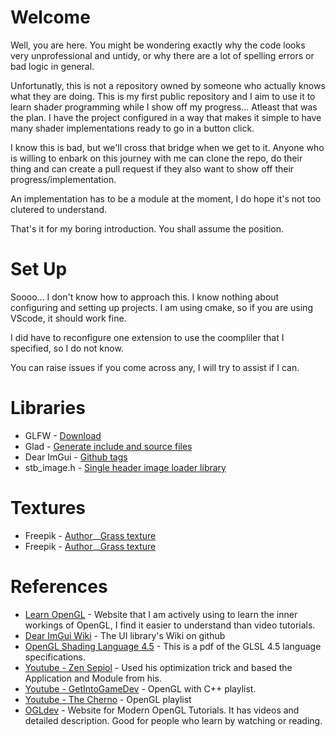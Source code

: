 # Welcome
Well, you are here. You might be wondering exactly why the code looks very unprofessional and untidy, or why there are a lot of spelling errors or bad logic in general.

Unfortunatly, this is not a repository owned by someone who actually knows what they are doing. This is my first public repository and I aim to use it to learn shader programming while I show off my progress... Atleast that was the plan. I have the project configured in a way that makes it simple to have many shader implementations ready to go in a button click.

I know this is bad, but we'll cross that bridge when we get to it. Anyone who is willing to enbark on this journey with me can clone the repo, do their thing and can create a pull request if they also want to show off their progress/implementation.

An implementation has to be a module at the moment, I do hope it's not too clutered to understand.

That's it for my boring introduction. You shall assume the position.

# Set Up
Soooo... I don't know how to approach this. I know nothing about configuring and setting up projects.
I am using cmake, so if you are using VScode, it should work fine.

I did have to reconfigure one extension to use the coompliler that I specified, so I do not know.

You can raise issues if you come across any, I will try to assist if I can.

# Libraries
- GLFW - [Download](https://www.glfw.org/download)
- Glad - [Generate include and source files](https://glad.dav1d.de/)
- Dear ImGui - [Github tags](https://github.com/ocornut/imgui/tags)
- stb_image.h - [Single header image loader library](https://github.com/nothings/stb/blob/master/stb_image.h)

# Textures
- Freepik - [Author](https://www.freepik.com/author/macrovector)__[Grass texture](https://www.freepik.com/free-vector/seamless-green-grass-pattern_13187581.htm#query=grass%20texture&position=0&from_view=keyword&track=ais_hybrid&uuid=a7bec154-241f-472b-881b-4c2f5c28fce2)
- Freepik - [Author](https://www.freepik.com/author/luis-molinero)__[Grass texture](https://www.freepik.com/free-photo/sand-ground-textured_1198415.htm#query=sand%20texture&position=46&from_view=keyword&track=ais_hybrid&uuid=c2b2809b-b8f8-42af-8eb8-d18075a33e36)

# References
- [Learn OpenGL](https://learnopengl.com/) - Website that I am actively using to learn the inner workings of OpenGL, I find it easier to understand than video tutorials.
- [Dear ImGui Wiki](https://github.com/ocornut/imgui/wiki)  - The UI library's Wiki on github
- [OpenGL Shading Language 4.5](https://registry.khronos.org/OpenGL/specs/gl/GLSLangSpec.4.50.pdf) - This is a pdf of the GLSL 4.5 language specifications.
- [Youtube - Zen Sepiol](https://www.youtube.com/watch?v=OYQp0GuoByM) - Used his optimization trick and based the Application and Module from his.
- [Youtube - GetIntoGameDev](https://www.youtube.com/watch?v=4m9RHfdUU_M&list=PLn3eTxaOtL2PHxN8EHf-ktAcN-sGETKfw&pp=iAQB) - OpenGL with C++ playlist.
- [Youtube - The Cherno](https://youtube.com/playlist?list=PLlrATfBNZ98foTJPJ_Ev03o2oq3-GGOS2&si=-ZL1d5Ehv0Pju44g) - OpenGL playlist
- [OGLdev](https://ogldev.org/) - Website for Modern OpenGL Tutorials. It has videos and detailed description. Good for people who learn by watching or reading.
